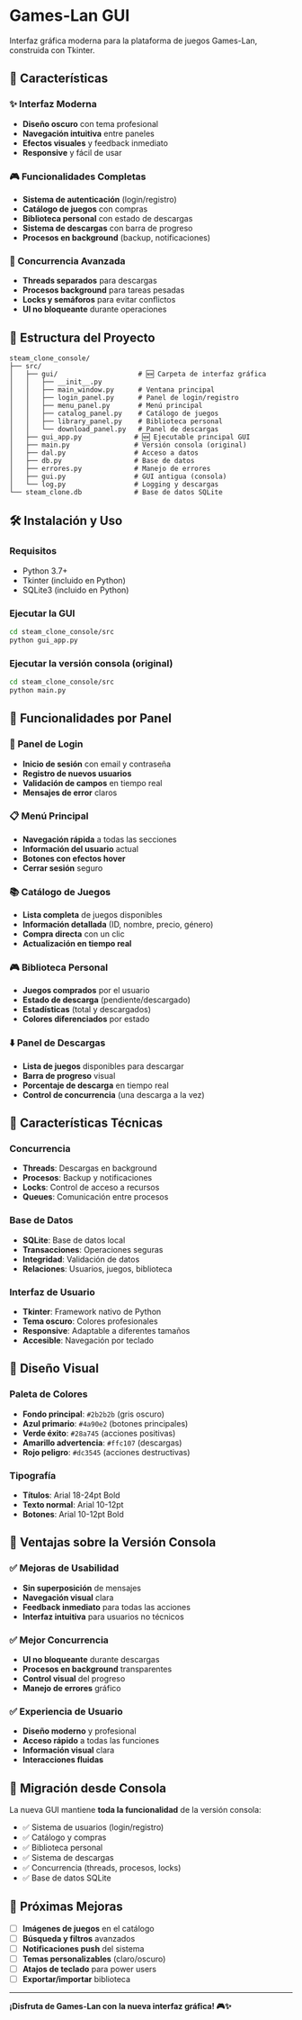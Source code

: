 # Games-Lan GUI

Interfaz gráfica moderna para la plataforma de juegos Games-Lan, construida con Tkinter.

## 🚀 Características

### ✨ Interfaz Moderna
- **Diseño oscuro** con tema profesional
- **Navegación intuitiva** entre paneles
- **Efectos visuales** y feedback inmediato
- **Responsive** y fácil de usar

### 🎮 Funcionalidades Completas
- **Sistema de autenticación** (login/registro)
- **Catálogo de juegos** con compras
- **Biblioteca personal** con estado de descargas
- **Sistema de descargas** con barra de progreso
- **Procesos en background** (backup, notificaciones)

### 🔄 Concurrencia Avanzada
- **Threads separados** para descargas
- **Procesos background** para tareas pesadas
- **Locks y semáforos** para evitar conflictos
- **UI no bloqueante** durante operaciones

## 📁 Estructura del Proyecto

```
steam_clone_console/
├── src/
│   ├── gui/                    # 🆕 Carpeta de interfaz gráfica
│   │   ├── __init__.py
│   │   ├── main_window.py      # Ventana principal
│   │   ├── login_panel.py      # Panel de login/registro
│   │   ├── menu_panel.py       # Menú principal
│   │   ├── catalog_panel.py    # Catálogo de juegos
│   │   ├── library_panel.py    # Biblioteca personal
│   │   └── download_panel.py   # Panel de descargas
│   ├── gui_app.py             # 🆕 Ejecutable principal GUI
│   ├── main.py                # Versión consola (original)
│   ├── dal.py                 # Acceso a datos
│   ├── db.py                  # Base de datos
│   ├── errores.py             # Manejo de errores
│   ├── gui.py                 # GUI antigua (consola)
│   └── log.py                 # Logging y descargas
└── steam_clone.db             # Base de datos SQLite
```

## 🛠️ Instalación y Uso

### Requisitos
- Python 3.7+
- Tkinter (incluido en Python)
- SQLite3 (incluido en Python)

### Ejecutar la GUI
```bash
cd steam_clone_console/src
python gui_app.py
```

### Ejecutar la versión consola (original)
```bash
cd steam_clone_console/src
python main.py
```

## 🎯 Funcionalidades por Panel

### 🔐 Panel de Login
- **Inicio de sesión** con email y contraseña
- **Registro de nuevos usuarios**
- **Validación de campos** en tiempo real
- **Mensajes de error** claros

### 📋 Menú Principal
- **Navegación rápida** a todas las secciones
- **Información del usuario** actual
- **Botones con efectos hover**
- **Cerrar sesión** seguro

### 📚 Catálogo de Juegos
- **Lista completa** de juegos disponibles
- **Información detallada** (ID, nombre, precio, género)
- **Compra directa** con un clic
- **Actualización en tiempo real**

### 🎮 Biblioteca Personal
- **Juegos comprados** por el usuario
- **Estado de descarga** (pendiente/descargado)
- **Estadísticas** (total y descargados)
- **Colores diferenciados** por estado

### ⬇️ Panel de Descargas
- **Lista de juegos** disponibles para descargar
- **Barra de progreso** visual
- **Porcentaje de descarga** en tiempo real
- **Control de concurrencia** (una descarga a la vez)

## 🔧 Características Técnicas

### Concurrencia
- **Threads**: Descargas en background
- **Procesos**: Backup y notificaciones
- **Locks**: Control de acceso a recursos
- **Queues**: Comunicación entre procesos

### Base de Datos
- **SQLite**: Base de datos local
- **Transacciones**: Operaciones seguras
- **Integridad**: Validación de datos
- **Relaciones**: Usuarios, juegos, biblioteca

### Interfaz de Usuario
- **Tkinter**: Framework nativo de Python
- **Tema oscuro**: Colores profesionales
- **Responsive**: Adaptable a diferentes tamaños
- **Accesible**: Navegación por teclado

## 🎨 Diseño Visual

### Paleta de Colores
- **Fondo principal**: `#2b2b2b` (gris oscuro)
- **Azul primario**: `#4a90e2` (botones principales)
- **Verde éxito**: `#28a745` (acciones positivas)
- **Amarillo advertencia**: `#ffc107` (descargas)
- **Rojo peligro**: `#dc3545` (acciones destructivas)

### Tipografía
- **Títulos**: Arial 18-24pt Bold
- **Texto normal**: Arial 10-12pt
- **Botones**: Arial 10-12pt Bold

## 🚀 Ventajas sobre la Versión Consola

### ✅ Mejoras de Usabilidad
- **Sin superposición** de mensajes
- **Navegación visual** clara
- **Feedback inmediato** para todas las acciones
- **Interfaz intuitiva** para usuarios no técnicos

### ✅ Mejor Concurrencia
- **UI no bloqueante** durante descargas
- **Procesos en background** transparentes
- **Control visual** del progreso
- **Manejo de errores** gráfico

### ✅ Experiencia de Usuario
- **Diseño moderno** y profesional
- **Acceso rápido** a todas las funciones
- **Información visual** clara
- **Interacciones fluidas**

## 🔄 Migración desde Consola

La nueva GUI mantiene **toda la funcionalidad** de la versión consola:

- ✅ Sistema de usuarios (login/registro)
- ✅ Catálogo y compras
- ✅ Biblioteca personal
- ✅ Sistema de descargas
- ✅ Concurrencia (threads, procesos, locks)
- ✅ Base de datos SQLite

## 🎯 Próximas Mejoras

- [ ] **Imágenes de juegos** en el catálogo
- [ ] **Búsqueda y filtros** avanzados
- [ ] **Notificaciones push** del sistema
- [ ] **Temas personalizables** (claro/oscuro)
- [ ] **Atajos de teclado** para power users
- [ ] **Exportar/importar** biblioteca

---

**¡Disfruta de Games-Lan con la nueva interfaz gráfica! 🎮✨** 